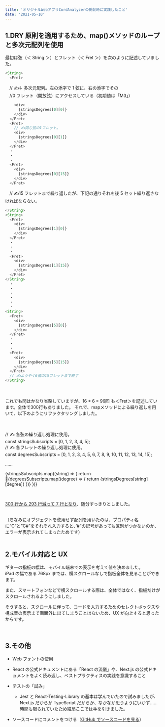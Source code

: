 ```yaml
---
title: 'オリジナルWebアプリCordAnalyzerの開発時に実践したこと'
date: '2021-05-10'
---
```


## 1.DRY 原則を適用するため、map()メソッドのループと多次元配列を使用

最初は弦（＜ String ＞）とフレット（＜ Fret ＞）を次のように記述していました。

```javascript
<String>
  <Fret>
```
　// ✍️↓ 多次元配列。左の添字で 1 弦に、右の添字でその<br>
　//0 フレット（開放弦）にアクセスしている（初期値は「M3」）
```javascript
    <div>
      {stringsDegrees[0][0]}
    </div>
  </Fret>
  <Fret>
    // ✍️同じ弦の1フレット。
    <div>
      {stringsDegrees[0][1]}
    </div>
  </Fret>
  ・
  ・
  ・
  <Fret>
    <div>
      {stringsDegrees[0][15]}
    </div>
  </Fret>
```

　// ✍️15 フレットまで繰り返したが、下記の通りそれを後 5 セット繰り返さなければならない。

```javascript
</String>
<String>
  <Fret>
    <div>
      {stringsDegrees[1][0]}
    </div>
  </Fret>
  ・
  ・
  ・
  <Fret>
    <div>
      {stringsDegrees[1][15]}
    </div>
  </Fret>
</String>
  ・
  ・
  ・
  ・
  ・
  ・
<String>
  <Fret>
    <div>
      {stringsDegrees[5][0]}
    </div>
  </Fret>
  ・
  ・
  ・
  <Fret>
    <div>
      {stringsDegrees[5][15]}
    </div>
  </Fret>
  // ✍️ようやく6弦の15フレットまで終了
</String>
```

<br>
<br>
これでも間はかなり省略していますが、16 * 6 = 96回 も＜Fret＞を記述しています。全体で300行もありました。
それで、mapメソッドによる繰り返しを用いて、以下のようにリファクタリングしました。
<br>
<br>
<br>

// ✍️ 各弦の繰り返し処理に使用。<br>
const stringsSubscripts = [0, 1, 2, 3, 4, 5];<br>
// ✍️ 各フレットの繰り返し処理に使用。<br>
const degreesSubscripts = [0, 1, 2, 3, 4, 5, 6, 7, 8, 9, 10, 11, 12, 13, 14, 15];

……

{stringsSubscripts.map((string) => {
return <String>{degreesSubscripts.map((degree) => {
return <Fret>{stringsDegrees[string][degree]}</Fret>
})}</String>
})}

<br>

<u>300 行から 293 行減って 7 行となり</u>、随分すっきりとしました。

<br>
（ちなみにオブジェクトを使用せず配列を用いたのは、プロパティ名に”C”と”C#”をそれぞれ入力すると、”#”の記号があっても区別がつかないのか、エラーが表示されてしまったためです）

<br>
<br>

## 2.モバイル対応と UX

ギターの指板の幅は、モバイル端末での表示を考えて値を決めました。  
iPad の幅である 768px までは、横スクロールなしで指板全体を見ることができます。

また、スマートフォンなどで横スクロールする際は、全体ではなく、指板だけがスクロールされるようにしました。

そうすると、スクロールに伴って、コードを入力するためのセレクトボックスや構成音の表示まで画面外に出てしまうことはないため、UX が向上すると思ったからです。

<br>

## 3.その他

- Web フォントの使用

- React の公式ドキュメントにある「React の流儀」や、Next.js の公式ドキュメントをよく読み返し、ベストプラクティスの実践を意識すること

- テストの「試み」

  - Jest と React-Testing-Library の基本は学んでいたので試みましたが、Next.js だからか TypeScript だからか、なかなか思うようにいかず......時間も限られていたため結局ここでは手を引きました。

- ソースコードにコメントをつける（​​​​​​​​​​​​​​​[GitHub でソースコードを見る](https://github.com/BBC-Radiance/nextts-blog/blob/main/pages/posts/cordAnalyzer.tsx)）
